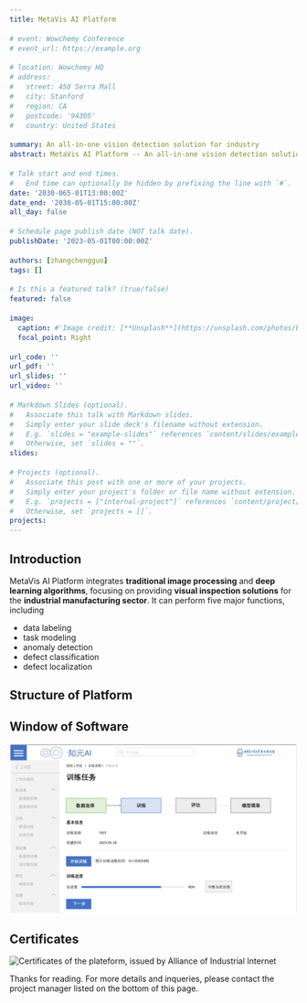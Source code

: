 ```yaml
---
title: MetaVis AI Platform

# event: Wowchemy Conference
# event_url: https://example.org

# location: Wowchemy HQ
# address:
#   street: 450 Serra Mall
#   city: Stanford
#   region: CA
#   postcode: '94305'
#   country: United States

summary: An all-in-one vision detection solution for industry 
abstract: MetaVis AI Platform -- An all-in-one vision detection solution for industry 

# Talk start and end times.
#   End time can optionally be hidden by prefixing the line with `#`.
date: '2030-065-01T13:00:00Z'
date_end: '2030-05-01T15:00:00Z'
all_day: false

# Schedule page publish date (NOT talk date).
publishDate: '2023-05-01T00:00:00Z'

authors: [zhangchengguo]
tags: []

# Is this a featured talk? (true/false)
featured: false

image:
  caption: #'Image credit: [**Unsplash**](https://unsplash.com/photos/bzdhc5b3Bxs)'
  focal_point: Right

url_code: ''
url_pdf: ''
url_slides: ''
url_video: ''

# Markdown Slides (optional).
#   Associate this talk with Markdown slides.
#   Simply enter your slide deck's filename without extension.
#   E.g. `slides = "example-slides"` references `content/slides/example-slides.md`.
#   Otherwise, set `slides = ""`.
slides:

# Projects (optional).
#   Associate this post with one or more of your projects.
#   Simply enter your project's folder or file name without extension.
#   E.g. `projects = ["internal-project"]` references `content/project/deep-learning/index.md`.
#   Otherwise, set `projects = []`.
projects:
---
```


## Introduction

MetaVis AI Platform integrates **traditional image processing** and **deep learning algorithms**, 
focusing on providing **visual inspection solutions** for the **industrial manufacturing sector**. 
It can perform five major functions, including 
- data labeling
- task modeling
- anomaly detection
- defect classification
- defect localization

## Structure of Platform

## Window of Software
![](window.png "Window of the software")

## Certificates
![](certificate.png "Certificates of the plateform, issued by Alliance of Industrial Internet")


Thanks for reading. For more details and inqueries, please contact the project manager listed on the bottom of this page.






